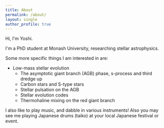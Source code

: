```yaml
---
title: About
permalink: /about/
layout: single
author_profile: true
---
```


Hi, I'm Yoshi. 

I'm a PhD student at Monash University, researching stellar astrophysics.

Some more specific things I am interested in are:

- Low-mass stellar evolution
    - The asymptotic giant branch (AGB) phase, s-process and third dredge up
    - Carbon stars and S-type stars
    - Stellar pulsation on the AGB
    - Stellar evolution codes
    - Thermohaline mixing on the red giant branch

I also like to play music, and dabble in various instruments! Also you may see me playing Japanese drums (taiko) at your local Japanese festival or event. 